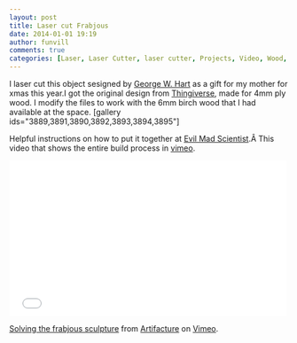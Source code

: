 ```yaml
---
layout: post
title: Laser cut Frabjous 
date: 2014-01-01 19:19
author: funvill
comments: true
categories: [Laser, Laser Cutter, laser cutter, Projects, Video, Wood, yearofmaking]
---
```

I laser cut this object sesigned by <a href="http://www.georgehart.com/sculpture/frabjous.html">George W. Hart</a> as a gift for my mother for xmas this year.I got the original design from <a href="http://www.thingiverse.com/thing:12271">Thingiverse</a>, made for 4mm ply wood. I modify the files to work with the 6mm birch wood that I had available at the space.
[gallery ids="3889,3891,3890,3892,3893,3894,3895"]

Helpful instructions on how to put it together at <a href="http://www.evilmadscientist.com/2009/making-a-frabjous/">Evil Mad Scientist</a>.Â This video that shows the entire build process in <a href="http://vimeo.com/34192802">vimeo</a>.

<iframe src="//player.vimeo.com/video/34192802" height="281" width="500" allowfullscreen="" frameborder="0"></iframe>

<a href="http://vimeo.com/34192802">Solving the frabjous sculpture</a> from <a href="http://vimeo.com/artifacture">Artifacture</a> on <a href="https://vimeo.com">Vimeo</a>.
